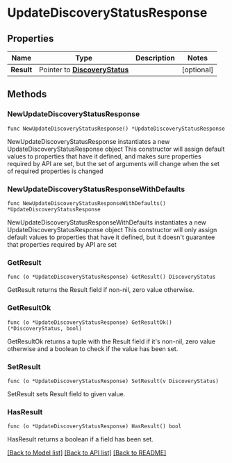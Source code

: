 # UpdateDiscoveryStatusResponse

## Properties

Name | Type | Description | Notes
------------ | ------------- | ------------- | -------------
**Result** | Pointer to [**DiscoveryStatus**](DiscoveryStatus.md) |  | [optional] 

## Methods

### NewUpdateDiscoveryStatusResponse

`func NewUpdateDiscoveryStatusResponse() *UpdateDiscoveryStatusResponse`

NewUpdateDiscoveryStatusResponse instantiates a new UpdateDiscoveryStatusResponse object
This constructor will assign default values to properties that have it defined,
and makes sure properties required by API are set, but the set of arguments
will change when the set of required properties is changed

### NewUpdateDiscoveryStatusResponseWithDefaults

`func NewUpdateDiscoveryStatusResponseWithDefaults() *UpdateDiscoveryStatusResponse`

NewUpdateDiscoveryStatusResponseWithDefaults instantiates a new UpdateDiscoveryStatusResponse object
This constructor will only assign default values to properties that have it defined,
but it doesn't guarantee that properties required by API are set

### GetResult

`func (o *UpdateDiscoveryStatusResponse) GetResult() DiscoveryStatus`

GetResult returns the Result field if non-nil, zero value otherwise.

### GetResultOk

`func (o *UpdateDiscoveryStatusResponse) GetResultOk() (*DiscoveryStatus, bool)`

GetResultOk returns a tuple with the Result field if it's non-nil, zero value otherwise
and a boolean to check if the value has been set.

### SetResult

`func (o *UpdateDiscoveryStatusResponse) SetResult(v DiscoveryStatus)`

SetResult sets Result field to given value.

### HasResult

`func (o *UpdateDiscoveryStatusResponse) HasResult() bool`

HasResult returns a boolean if a field has been set.


[[Back to Model list]](../README.md#documentation-for-models) [[Back to API list]](../README.md#documentation-for-api-endpoints) [[Back to README]](../README.md)


